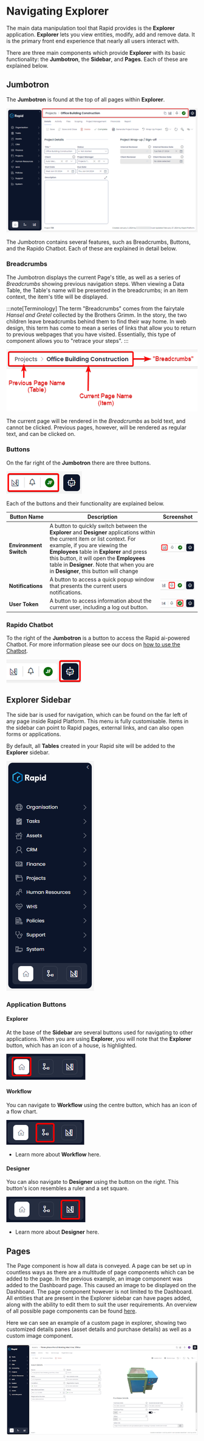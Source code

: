 # Navigating Explorer

The main data manipulation tool that Rapid provides is the **Explorer** application. **Explorer** lets you view entities, modify, add and remove data. It is the primary front end experience that nearly all users interact with.

There are three main components which provide **Explorer** with its basic functionality: the **Jumbotron**, the **Sidebar**, and **Pages**. Each of these are explained below.

## Jumbotron

The **Jumbotron** is found at the top of all pages within **Explorer**.

![A screenshot that shows the location of the jumbotron at the top of the Rapid site. The screenshot is annotated with a red box to highlight its location.](<Jumbotron Location.png>)

The Jumbotron contains several features, such as Breadcrumbs, Buttons, and the Rapido Chatbot. Each of these are explained in detail below.

### Breadcrumbs

The Jumbotron displays the current Page's title, as well as a series of *Breadcrumbs* showing previous navigation steps. When viewing a Data Table, the Table's name will be presented in the breadcrumbs; in an item context, the item's title will be displayed.

:::note[Terminology]
The term "Breadcrumbs" comes from the fairytale *Hansel and Gretel* collected by the Brothers Grimm. In the story, the two children leave breadcrumbs behind them to find their way home. In web design, this term has come to mean a series of links that allow you to return to previous webpages that you have visited. Essentially, this type of component allows you to "retrace your steps".
:::

![Alt text](<Jumbotron Breadcrumbs.png>)

The current page will be rendered in the *Breadcrumbs* as bold text, and cannot be clicked. Previous pages, however, will be rendered as regular text, and can be clicked on.

### Buttons

On the far right of the **Jumbotron** there are three buttons.

![A screenshot showing the location of the Jumbotron buttons: Environment Switch, Notifications, and User Token. The screenshot is annotated with a red box demonstrating the location of the buttons.](<Jumbotron Buttons.png>)

Each of the buttons and their functionality are explained below.

| Button Name | Description | Screenshot |
|---|---|---|
| **Environment Switch** | A button to quickly switch between the **Explorer** and **Designer** applications within the current item or list context. For example, if you are viewing the **Employees** table in **Explorer** and press this button, it will open the **Employees** table in **Designer**. Note that when you are in **Designer**, this button will change | ![A screenshot demonstrating the location of the Environment Switch button. The button's icon resembles a set square and a ruler. The screenshot is annotated with a red box to indicate the location of the button.](<Jumbotron Designer.png>)| 
| **Notifications** | A button to access a quick popup window that presents the current users notifications. | ![A screenshot demonstrating the location of the Notifications button. The button's icon resembles a bell. The screenshot is annotated with a red box to indicate the location of the button.](<Jumbotron Notifications.png>)|
| **User Token** | A button to access information about the current user, including a log out button. | ![A screenshot demonstrating the location of the User Token button. The button's icon is a coloured circle with the user's initials inside. In this example, the icon is green with the initials "JF" inside. The screenshot is annotated with a red box to indicate the location of the button.](<Jumbotron User.png>)|

### Rapido Chatbot

To the right of the **Jumbotron** is a button to access the Rapid ai-powered Chatbot. For more information please see our docs on [how to use the Chatbot](</docs/Rapid/3-User Manual/2-Explorer/6-Support Chatbot/How to create a support request/How to create a support request.md>).

![A screenshot showing the Rapido Chatbot, and its location on the jumbotron. The Rapido button is blue, and has a white icon of a robot head with a smiley face. The screenshot is annotated with a red box to highlight its location.](<Jumbotron Rapido.png>)

## Explorer Sidebar

The side bar is used for navigation, which can be found on the far left of any page inside Rapid Platform. This menu is fully customisable. Items in the sidebar can point to Rapid pages, external links, and can also open forms or applications.

By default, all **Tables** created in your Rapid site will be added to the **Explorer** sidebar.

![A screenshot of a sidebar from Rapid Standard as an example. The sidebar is dark blue and has the Rapid name and logo at the top. Underneath are a list of menu items that will navigate the user. The menu items from top to bottom are: Organisation, Tasks, Assets, CRM, Finance, Projects, Human Resources, WHS, Policies, Support, and System. At the very bottom of the sidebar are buttons to navigate between core applications. This is explained further below.](<Explorer sidebar.png>)

### Application Buttons

#### Explorer

At the base of the **Sidebar** are several buttons used for navigating to other applications. When you are using **Explorer**, you will note that the **Explorer** button, which has an icon of a house, is highlighted.

![Alt text](<Explorer Nav.png>)

#### Workflow

You can navigate to **Workflow** using the centre button, which has an icon of a flow chart.

![Alt text](<Workflow Nav.png>)

- Learn more about **Workflow** here.

#### Designer

You can also navigate to **Designer** using the button on the right. This button's icon resembles a ruler and a set square.

![Alt text](<Designer Nav.png>)

- Learn more about **Designer** here.

## Pages

The Page component is how all data is conveyed. A page can be set up in countless ways as there are a multitude of page components which can be added to the page. In the previous example, an image component was added to the Dashboard page. This caused an image to be displayed on the Dashboard. The page component however is not limited to the Dashboard. All entities that are present in the Explorer sidebar can have pages added, along with the ability to edit them to suit the user requirements. An overview of all possible page components can be found [here](/docs/Rapid/4-Keyper%20Manual/2-Designer/2-Pages/3-Components/1-overview/1-overview.md).


Here we can see an example of a custom page in explorer, showing two customized details panes (asset details and purchase details) as well as a custom image component.

![Customized page](image-1.png)
